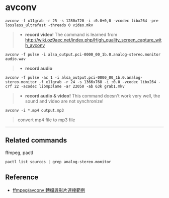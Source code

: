 # avconv

```
avconv -f x11grab -r 25 -s 1280x720 -i :0.0+0,0 -vcodec libx264 -pre lossless_ultrafast -threads 0 video.mkv
```

> * **record video**! The command is learned from http://wiki.oz9aec.net/index.php/High_quality_screen_capture_with_avconv

```
avconv -f pulse -i alsa_output.pci-0000_00_1b.0.analog-stereo.monitor audio.wav
```

> * **record audio**

```
avconv -f pulse -ac 1 -i alsa_output.pci-0000_00_1b.0.analog-stereo.monitor -f x11grab -r 24 -s 1366x768 -i :0.0 -vcodec libx264 -crf 22 -acodec libmp3lame -ar 22050 -ab 63k grab1.mkv
```

> * **record audio & video!** This command doesn't work very well, the sound and video are not synchronize!

```
avconv -i *.mp4 output.mp3
```
> convert mp4 file to mp3 file

************

## Related commands

ffmpeg, pactl

```pactl
pactl list sources | grep analog-stereo.monitor
```

## Reference

- [ffmpeg/avconv 轉檔與影片連接範例](http://rocksaying.tw/archives/22568176.html)
